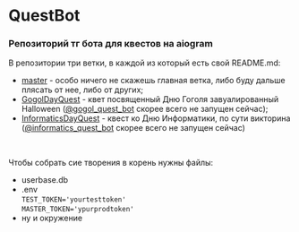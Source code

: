 # QuestBot 
### Репозиторий тг бота для квестов на aiogram 

В репозитории три ветки, в каждой из который есть свой README.md: 
+ [master](https://github.com/AlertedCoffee/QuestBot/tree/master) - особо ничего не скажешь главная ветка, либо буду дальше плясать от нее, либо от других; 
+ [GogolDayQuest](https://github.com/AlertedCoffee/QuestBot/tree/GogolDayQuest) - квет посвященный Дню Гоголя завуалированный Halloween ([@gogol_quest_bot](https://t.me/gogol_quest_bot) скорее всего не запущен сейчас);
+ [InformaticsDayQuest](https://github.com/AlertedCoffee/QuestBot/tree/InformaticsDayQuest) - квест ко Дню Информатики, по сути викторина ([@informatics_quest_bot](https://t.me/informatics_quest_bot) скорее всего не запущен сейчас)

<br>

Чтобы собрать сие творения в корень нужны файлы:
+ userbase.db
+ .env <br>
`TEST_TOKEN='yourtesttoken'` <br>
`MASTER_TOKEN='ypurprodtoken'`
+ ну и окружение


